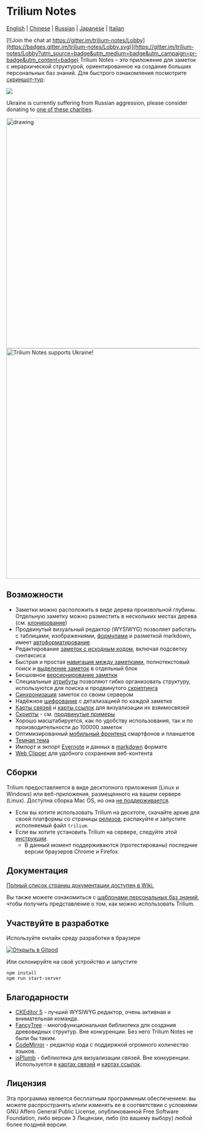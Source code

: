 # Trilium Notes

[English](https://github.com/zadam/trilium/blob/master/README.md) | [Chinese](https://github.com/zadam/trilium/blob/master/README-ZH_CN.md) | [Russian](https://github.com/zadam/trilium/blob/master/README.ru.md) | [Japanese](https://github.com/zadam/trilium/blob/master/README.ja.md) | [Italian](https://github.com/zadam/trilium/blob/master/README.it.md)

[![Join the chat at https://gitter.im/trilium-notes/Lobby](https://badges.gitter.im/trilium-notes/Lobby.svg)](https://gitter.im/trilium-notes/Lobby?utm_source=badge&utm_medium=badge&utm_campaign=pr-badge&utm_content=badge)
Trilium Notes – это приложение для заметок с иерархической структурой, ориентированное на создание больших персональных баз знаний. Для быстрого ознакомления посмотрите [скриншот-тур](https://github.com/zadam/trilium/wiki/Screenshot-tour):

![](https://raw.githubusercontent.com/wiki/zadam/trilium/images/screenshot.png)

Ukraine is currently suffering from Russian aggression, please consider donating to [one of these charities](https://old.reddit.com/r/ukraine/comments/s6g5un/want_to_support_ukraine_heres_a_list_of_charities/).

<img src="https://upload.wikimedia.org/wikipedia/commons/4/49/Flag_of_Ukraine.svg" alt="drawing" width="600"/>
<img src="https://signmyrocket.com//uploads/2b2a523cd0c0e76cdbba95a89a9636b2_1676971281.jpg" alt="Trilium Notes supports Ukraine!" width="600"/>

## Возможности

* Заметки можно расположить в виде дерева произвольной глубины. Отдельную заметку можно разместить в нескольких местах дерева (см. [клонирование](https://github.com/zadam/trilium/wiki/Cloning-notes))
* Продвинутый визуальный редактор (WYSIWYG) позволяет работать с таблицами, изображениями, [формулами](https://github.com/zadam/trilium/wiki/Text-notes#math-support) и разметкой markdown, имеет [автоформатирование](https://github.com/zadam/trilium/wiki/Text-notes#autoformat)
* Редактирование [заметок с исходным кодом](https://github.com/zadam/trilium/wiki/Code-notes), включая подсветку синтаксиса
* Быстрая и простая [навигация между заметками](https://github.com/zadam/trilium/wiki/Note-navigation), полнотекстовый поиск и [выделение заметок](https://github.com/zadam/trilium/wiki/Note-hoisting) в отдельный блок
* Бесшовное [версионирование заметки](https://github.com/zadam/trilium/wiki/Note-revisions)
* Специальные [атрибуты](https://github.com/zadam/trilium/wiki/Attributes) позволяют гибко организовать структуру, используются для поиска и продвинутого [скриптинга](https://github.com/zadam/trilium/wiki/Scripts)
* [Синхронизация](https://github.com/zadam/trilium/wiki/Synchronization) заметок со своим сервером
* Надёжное [шифрование](https://github.com/zadam/trilium/wiki/Protected-notes) с детализацией по каждой заметке
* [Карты связей](https://github.com/zadam/trilium/wiki/Relation-map) и [карты ссылок](https://github.com/zadam/trilium/wiki/Link-map) для визуализации их взяимосвязей
* [Скрипты](https://github.com/zadam/trilium/wiki/Scripts) - см. [продвинутые примеры](https://github.com/zadam/trilium/wiki/Advanced-showcases)
* Хорошо масштабируется, как по удобству использования, так и по производительности до 100000 заметок
* Оптимизированный [мобильный фронтенд](https://github.com/zadam/trilium/wiki/Mobile-frontend) смартфонов и планшетов
* [Темная тема](https://github.com/zadam/trilium/wiki/Themes)
* Импорт и экпорт [Evernote](https://github.com/zadam/trilium/wiki/Evernote-import) и данных в [markdown](https://github.com/zadam/trilium/wiki/Markdown) формате
* [Web Clipper](https://github.com/zadam/trilium/wiki/Web-clipper) для удобного сохранения веб-контента

## Сборки

Trilium предоставляется в виде десктопного приложения (Linux и Windows) или веб-приложения, размещенного на вашем сервере (Linux). Доступна сборка Mac OS, но она [не поддерживается](https://github.com/zadam/trilium/wiki/FAQ#mac-os-support).

* Если вы хотите использовать Trilium на десктопе, скачайте архив для своей платформы со страницы [релизов](https://github.com/zadam/trilium/releases/latest), распакуйте и запустите исполняемый файл ```trilium```.
* Если вы хотите установить Trilium на сервере, следуйте этой [инструкции](https://github.com/zadam/trilium/wiki/Server-installation).
  * В данный момент поддерживаются (протестированы) последние версии браузеров Chrome и Firefox.

## Документация

[Полный список страниц документации доступен в Wiki.](https://github.com/zadam/trilium/wiki/)

Вы также можете ознакомиться с [шаблонами персональных баз знаний](https://github.com/zadam/trilium/wiki/Patterns-of-personal-knowledge-base), чтобы получить представление о том, как можно использовать Trilium.

## Участвуйте в разработке

Используйте онлайн среду разработки в браузере

[![Открыть в Gitpod](https://gitpod.io/button/open-in-gitpod.svg)](https://gitpod.io/#https://github.com/zadam/trilium)

Или склонируйте на своё устройство и запустите
```
npm install
npm run start-server
```

## Благодарности

* [CKEditor 5](https://github.com/ckeditor/ckeditor5) - лучший WYSIWYG редактор, очень активная и внимательная команда.
* [FancyTree](https://github.com/mar10/fancytree) - многофункциональная библиотека для создания древовидных структур. Вне конкуренции. Без него Trilium Notes не были бы таким.
* [CodeMirror](https://github.com/codemirror/CodeMirror) - редактор кода с поддержкой огромного количество языков.
* [jsPlumb](https://github.com/jsplumb/jsplumb) - библиотека для визуализации связей. Вне конкуренции. Используется в [картах связей](https://github.com/zadam/trilium/wiki/Relation-map) и [картах ссылок](https://github.com/zadam/trilium/wiki/Link-map).

## Лицензия

Эта программа является бесплатным программным обеспечением: вы можете распространять и/или изменять ее в соответствии с условиями GNU Affero General Public License, опубликованной Free Software Foundation, либо версии 3 Лицензии, либо (по вашему выбору) любой более поздней версии.
